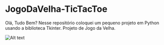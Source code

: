 # JogoDaVelha-TicTacToe

Olá, Tudo Bem? Nesse repositório coloquei um pequeno projeto em Python usando a biblioteca Tkinter.
Projeto de Jogo da Velha.

![Alt text](image.png)